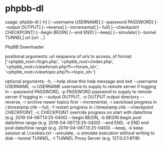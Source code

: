 # phpbb-dl

usage: phpbb-dl [-h] [--username USERNAME] [--password PASSWORD]
                [--output OUTPUT] [--reverse] [--incremental] [--full]
                [--checkpoint CHECKPOINT] [--begin BEGIN] [--end END] [--keep]
                [--simulate] [--tunnel TUNNEL]
                url [url ...]

PhpBB Downloader

positional arguments:
  url                   sequence of urls to access, of format:
                        ['<phpbb_root>/login.php', '<phpbb_root>/index.php',
                        '<phpbb_root>/viewforum.php?f=<forum_id>',
                        '<phpbb_root>/viewtopic.php?t=<topic_id>']

optional arguments:
  -h, --help            show this help message and exit
  --username USERNAME, -u USERNAME
                        username to supply to remote server if logging in
  --password PASSWORD, -p PASSWORD
                        password to supply to remote server if logging in
  --output OUTPUT, -o OUTPUT
                        output directory
  --reverse, -r         archive newer topics first
  --incremental, -i     save/load progress in <output>/.timestamp.chk
  --full, -f            restart progress in <output>/.timestamp.chk
  --checkpoint CHECKPOINT, -c CHECKPOINT
                        override progress on start with date/time (e.g.
                        2019-04-06T13:25-0400)
  --begin BEGIN, -b BEGIN
                        begin post date/time range (e.g.
                        2019-04-06T13:25-0400)
  --end END, -e END     end post date/time range (e.g. 2019-04-06T13:25-0400)
  --keep, -k            keep session at <output>/.cookies.txt
  --simulate, -s        simulate execution without writing to disk
  --tunnel TUNNEL, -t TUNNEL
                        Proxy Server (e.g. 127.0.0.1:8118)
